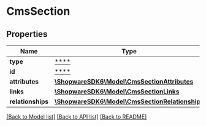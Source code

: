 # CmsSection

## Properties
Name | Type | Description | Notes
------------ | ------------- | ------------- | -------------
**type** | [****](.md) |  | [optional] 
**id** | [****](.md) |  | [optional] 
**attributes** | [**\ShopwareSDK6\Model\CmsSectionAttributes**](CmsSectionAttributes.md) |  | [optional] 
**links** | [**\ShopwareSDK6\Model\CmsSectionLinks**](CmsSectionLinks.md) |  | [optional] 
**relationships** | [**\ShopwareSDK6\Model\CmsSectionRelationships**](CmsSectionRelationships.md) |  | [optional] 

[[Back to Model list]](../../README.md#documentation-for-models) [[Back to API list]](../../README.md#documentation-for-api-endpoints) [[Back to README]](../../README.md)

